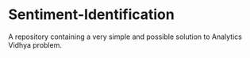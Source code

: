 # Sentiment-Identification
A repository containing a very simple and possible solution to Analytics Vidhya problem.

